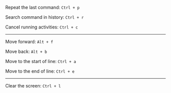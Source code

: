 Repeat the last command: `Ctrl + p`

Search command in history: `Ctrl + r`

Cancel running activities: `Ctrl + c`
___

Move forward: `Alt + f`

Move back: `Alt + b`

Move to the start of line: `Ctrl + a`

Move to the end of line: `Ctrl + e`
___

Clear the screen: `Ctrl + l`
